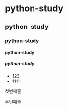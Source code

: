 # python-study
## python-study
### python-study
#### python-study
##### python-study
- 123
- 1111

첫번째줄

두번째줄
